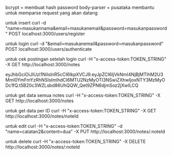bcrypt = membuat hash password
body-parser = pusataka membantu untuk memparse request yang akan datang




untuk insert
curl -d "name=masukannama&email=masukanemail&password=masukanpassword" POST localhost:3000/users/register

untuk login
curl -d "&email=masukanemail&password=masukanpassword" POST localhost:3000/users/authenticate

untuk cek postingan setelah login 
curl -H "x-access-token:TOKEN_STRING" -X GET http://localhost:3000/notes


eyJhbGciOiJIUzI1NiIsInR5cCI6IkpXVCJ9.eyJpZCI6IjVkNmI4NjBjMTlhM2U3MmI0YmFmYzRhNSIsImlhdCI6MTU2NzMyOTI3NSwiZXhwIjoxNTY3MzMyODc1fQ.t5B20c3WZLsbd86UhQQW_Qet9ZPN6djmSoz2jXwILCQ

untuk get data semua notes
curl -H "x-access-token:TOKEN_STRING" -X GET http://localhost:3000/notes

untuk get data per ID
curl -H "x-access-token:TOKEN_STRING" -X GET http://localhost:3000/notes/noteId

untuk edit
curl -H "x-access-token:TOKEN_STRING" -d "name=catatan2&content=dua" -X PUT http://localhost:3000/notes/:noteId

untuk delete
curl -H "x-access-token:TOKEN_STRING" -X DELETE http://localhost:3000/notes/:noteId

